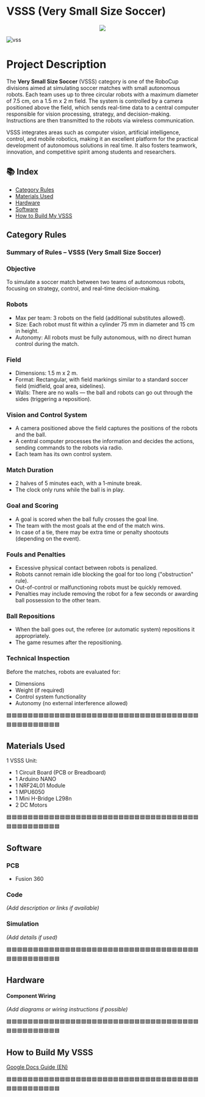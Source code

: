 <h1 align="left"> VSSS (Very Small Size Soccer)</h1>

<p align="center">
<img loading="lazy" src="http://img.shields.io/static/v1?label=STATUS&message=IN%20DEVELOPMENT&color=GREEN&style=for-the-badge"/>
</p>

![vss](https://github.com/user-attachments/assets/a9e7e197-5df7-4a00-863c-3f58627b3f20)

<h1 align="left"> Project Description </h1>

The **Very Small Size Soccer** (VSSS) category is one of the RoboCup divisions aimed at simulating soccer matches with small autonomous robots. Each team uses up to three circular robots with a maximum diameter of 7.5 cm, on a 1.5 m x 2 m field. The system is controlled by a camera positioned above the field, which sends real-time data to a central computer responsible for vision processing, strategy, and decision-making. Instructions are then transmitted to the robots via wireless communication.

VSSS integrates areas such as computer vision, artificial intelligence, control, and mobile robotics, making it an excellent platform for the practical development of autonomous solutions in real time. It also fosters teamwork, innovation, and competitive spirit among students and researchers.

## 📚 Index

- [Category Rules](#category-rules)
- [Materials Used](#materials-used)
- [Hardware](#hardware)
- [Software](#software)
- [How to Build My VSSS](#how-to-build-my-vsss)

## Category Rules
### Summary of Rules – VSSS (Very Small Size Soccer)

### Objective
To simulate a soccer match between two teams of autonomous robots, focusing on strategy, control, and real-time decision-making.

### Robots
- Max per team: 3 robots on the field (additional substitutes allowed).
- Size: Each robot must fit within a cylinder 75 mm in diameter and 15 cm in height.
- Autonomy: All robots must be fully autonomous, with no direct human control during the match.

### Field
- Dimensions: 1.5 m x 2 m.
- Format: Rectangular, with field markings similar to a standard soccer field (midfield, goal area, sidelines).
- Walls: There are no walls — the ball and robots can go out through the sides (triggering a reposition).

### Vision and Control System
- A camera positioned above the field captures the positions of the robots and the ball.
- A central computer processes the information and decides the actions, sending commands to the robots via radio.
- Each team has its own control system.

### Match Duration
- 2 halves of 5 minutes each, with a 1-minute break.
- The clock only runs while the ball is in play.

### Goal and Scoring
- A goal is scored when the ball fully crosses the goal line.
- The team with the most goals at the end of the match wins.
- In case of a tie, there may be extra time or penalty shootouts (depending on the event).

### Fouls and Penalties
- Excessive physical contact between robots is penalized.
- Robots cannot remain idle blocking the goal for too long ("obstruction" rule).
- Out-of-control or malfunctioning robots must be quickly removed.
- Penalties may include removing the robot for a few seconds or awarding ball possession to the other team.

### Ball Repositions
- When the ball goes out, the referee (or automatic system) repositions it appropriately.
- The game resumes after the repositioning.

### Technical Inspection
Before the matches, robots are evaluated for:
- Dimensions
- Weight (if required)
- Control system functionality
- Autonomy (no external interference allowed)

🟦🟦🟦🟦🟦🟦🟦🟦🟦🟦🟦🟦🟦🟦🟦🟦🟦🟦🟦🟦🟦🟦🟦🟦🟦🟦🟦🟦🟦🟦🟦🟦🟦🟦🟦🟦🟦🟦🟦🟦🟦🟦🟦🟦🟦🟦

## Materials Used 
1 VSSS Unit:
- 1 Circuit Board (PCB or Breadboard)  
- 1 Arduino NANO  
- 1 NRF24L01 Module  
- 1 MPU6050  
- 1 Mini H-Bridge L298n  
- 2 DC Motors

🟦🟦🟦🟦🟦🟦🟦🟦🟦🟦🟦🟦🟦🟦🟦🟦🟦🟦🟦🟦🟦🟦🟦🟦🟦🟦🟦🟦🟦🟦🟦🟦🟦🟦🟦🟦🟦🟦🟦🟦🟦🟦🟦🟦🟦🟦

## Software

### PCB
- Fusion 360

### Code
*(Add description or links if available)*

### Simulation
*(Add details if used)*

🟦🟦🟦🟦🟦🟦🟦🟦🟦🟦🟦🟦🟦🟦🟦🟦🟦🟦🟦🟦🟦🟦🟦🟦🟦🟦🟦🟦🟦🟦🟦🟦🟦🟦🟦🟦🟦🟦🟦🟦🟦🟦🟦🟦🟦🟦

## Hardware

#### Component Wiring
*(Add diagrams or wiring instructions if possible)*

🟦🟦🟦🟦🟦🟦🟦🟦🟦🟦🟦🟦🟦🟦🟦🟦🟦🟦🟦🟦🟦🟦🟦🟦🟦🟦🟦🟦🟦🟦🟦🟦🟦🟦🟦🟦🟦🟦🟦🟦🟦🟦🟦🟦🟦🟦

## How to Build My VSSS

[Google Docs Guide (EN)](https://docs.google.com/document/d/1Gx1FeZU1V7xuebESt6DnqYbtGiYW-2jLfToopUDha7g/edit?usp=sharing)

🟦🟦🟦🟦🟦🟦🟦🟦🟦🟦🟦🟦🟦🟦🟦🟦🟦🟦🟦🟦🟦🟦🟦🟦🟦🟦🟦🟦🟦🟦🟦🟦🟦🟦🟦🟦🟦🟦🟦🟦🟦🟦🟦🟦🟦🟦
